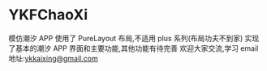# YKFChaoXi
模仿潮汐 APP
使用了 PureLayout 布局,不适用 plus 系列(布局功夫不到家)
实现了基本的潮汐 APP 界面和主要功能,其他功能有待完善
欢迎大家交流,学习
email 地址:ykkaixing@gmail.com
